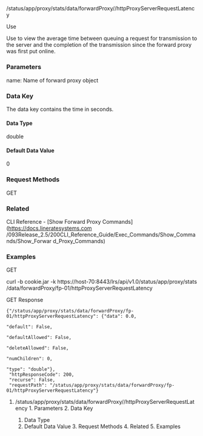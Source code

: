 ##
/status/app/proxy/stats/data/forwardProxy/<name>/httpProxyServerRequestLatency

Use

Use to view the average time between queuing a request for transmission to the
server and the completion of the transmission since the forward proxy was
first put online.

### Parameters

name: Name of forward proxy object

### Data Key

The data key contains the time in seconds.

#### Data Type

double

#### Default Data Value

0

### Request Methods

GET

### Related

CLI Reference - [Show Forward Proxy Commands](https://docs.lineratesystems.com
/093Release_2.5/200CLI_Reference_Guide/Exec_Commands/Show_Commands/Show_Forwar
d_Proxy_Commands)

### Examples

GET

curl -b cookie.jar -k https://host-70:8443/lrs/api/v1.0/status/app/proxy/stats
/data/forwardProxy/fp-01/httpProxyServerRequestLatency

GET Response

    
    
    {"/status/app/proxy/stats/data/forwardProxy/fp-01/httpProxyServerRequestLatency": {"data": 0.0,
                                                                                        "default": False,
                                                                                        "defaultAllowed": False,
                                                                                        "deleteAllowed": False,
                                                                                        "numChildren": 0,
                                                                                        "type": "double"},
     "httpResponseCode": 200,
     "recurse": False,
     "requestPath": "/status/app/proxy/stats/data/forwardProxy/fp-01/httpProxyServerRequestLatency"}
    

  1. /status/app/proxy/stats/data/forwardProxy/<name>/httpProxyServerRequestLatency
    1. Parameters
    2. Data Key
      1. Data Type
      2. Default Data Value
    3. Request Methods
    4. Related
    5. Examples

